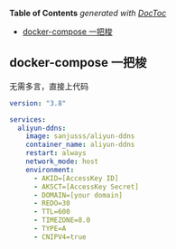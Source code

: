 <!-- START doctoc generated TOC please keep comment here to allow auto update -->
<!-- DON'T EDIT THIS SECTION, INSTEAD RE-RUN doctoc TO UPDATE -->
**Table of Contents**  *generated with [DocToc](https://github.com/thlorenz/doctoc)*

- [docker-compose 一把梭](#docker-compose-%E4%B8%80%E6%8A%8A%E6%A2%AD)

<!-- END doctoc generated TOC please keep comment here to allow auto update -->

## docker-compose 一把梭

无需多言，直接上代码

```yaml
version: "3.8"

services:
  aliyun-ddns:
    image: sanjusss/aliyun-ddns
    container_name: aliyun-ddns
    restart: always
    network_mode: host
    environment:
      - AKID=[AccessKey ID]
      - AKSCT=[AccessKey Secret]
      - DOMAIN=[your domain]
      - REDO=30
      - TTL=600
      - TIMEZONE=8.0
      - TYPE=A
      - CNIPV4=true
```

